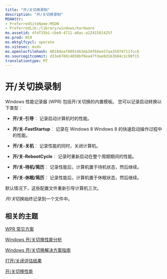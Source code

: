 ```yaml
---
title: "开/关切换录制"
description: "开/关切换录制"
MSHAttr:
- PreferredSiteName:MSDN
- PreferredLib:/library/windows/hardware
ms.assetid: 4fdf35b1-cbe9-4711-a0ac-a2241581425f
ms.prod: W10
ms.mktglfcycl: operate
ms.sitesec: msdn
ms.openlocfilehash: 0018deaf0991463eb34f68ee57aa35974711fcc6
ms.sourcegitcommit: d33e870dc4850bf0ea47fdae0d163b04c1c90f15
translationtype: MT
---
```

# <a name="recording-onoff-transitions"></a>开/关切换录制


Windows 性能记录器 (WPR) 包括开/关切换的内置模板。 您可以记录启动转换以下类型︰

-   **开/关-引导**︰ 记录启动计算机时的性能。

-   **开/关-FastStartup**︰ 记录在 Windows 8 Windows 8 的快速启动操作过程中的性能。

-   **开/关-关机**︰ 记录性能的同时，关闭计算机。

-   **开/关-RebootCycle**︰ 记录时重新启动在整个周期期间的性能。

-   **开/关-待机/简历**︰ 记录性能后，计算机置于待机状态，然后继续。

-   **开/关-休眠/简历**︰ 记录性能后，计算机置于休眠状态，然后继续。

默认情况下，这些配置文件重新引导计算机三次。

*开/关*切换始终记录到一个文件中。

## <a name="related-topics"></a>相关的主题


[WPR 常见方案](windows-performance-recorder-common-scenarios.md)

[Windows 开/关切换性能分析](http://go.microsoft.com/fwlink/p/?linkid=247578)

[Windows 开/关切换解决方案指南](http://go.microsoft.com/fwlink/p/?linkid=247577)

[打开/关闭评估结果](../assessments/results-for-the-onoff-assessments.md)

[开/关切换性能](../assessments/onoff-transition-performance.md)

 

 







